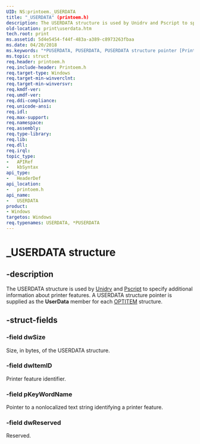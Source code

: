 ```yaml
---
UID: NS:printoem._USERDATA
title: "_USERDATA" (printoem.h)
description: The USERDATA structure is used by Unidrv and Pscript to specify additional information about printer features. A USERDATA structure pointer is supplied as the UserData member for each OPTITEM structure.
old-location: print\userdata.htm
tech.root: print
ms.assetid: 5d4e5454-f44f-483a-a389-c8973263fbaa
ms.date: 04/20/2018
ms.keywords: "*PUSERDATA, PUSERDATA, PUSERDATA structure pointer [Print Devices], USERDATA, USERDATA structure [Print Devices], _USERDATA, print.userdata, print_unidrv-pscript_ui_d0e62306-f4b7-491e-83b3-b1e2ddaddfb5.xml, printoem/PUSERDATA, printoem/USERDATA"
ms.topic: struct
req.header: printoem.h
req.include-header: Printoem.h
req.target-type: Windows
req.target-min-winverclnt: 
req.target-min-winversvr: 
req.kmdf-ver: 
req.umdf-ver: 
req.ddi-compliance: 
req.unicode-ansi: 
req.idl: 
req.max-support: 
req.namespace: 
req.assembly: 
req.type-library: 
req.lib: 
req.dll: 
req.irql: 
topic_type:
-	APIRef
-	kbSyntax
api_type:
-	HeaderDef
api_location:
-	printoem.h
api_name:
-	USERDATA
product:
- Windows
targetos: Windows
req.typenames: USERDATA, *PUSERDATA
---
```


# _USERDATA structure


## -description


The USERDATA structure is used by <a href="https://msdn.microsoft.com/0a51fa2b-3d09-4a5f-9fff-40604877a414">Unidrv</a> and <a href="https://msdn.microsoft.com/139a10e9-203b-499b-9291-8537eae9189c">Pscript</a> to specify additional information about printer features. A USERDATA structure pointer is supplied as the <b>UserData</b> member for each <a href="https://msdn.microsoft.com/library/windows/hardware/ff559656">OPTITEM</a> structure.


## -struct-fields




### -field dwSize

Size, in bytes, of the USERDATA structure.


### -field dwItemID

Printer feature identifier.


### -field pKeyWordName

Pointer to a nonlocalized text string identifying a printer feature.


### -field dwReserved

Reserved.

